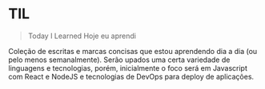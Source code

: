 # TIL

> Today I Learned
> Hoje eu aprendi

Coleção de escritas e marcas concisas que estou aprendendo dia a dia (ou pelo menos semanalmente). Serão upados uma certa variedade de linguagens e tecnologias, porém, inicialmente o foco será em Javascript com React e NodeJS e tecnologias de DevOps para deploy de aplicações.

